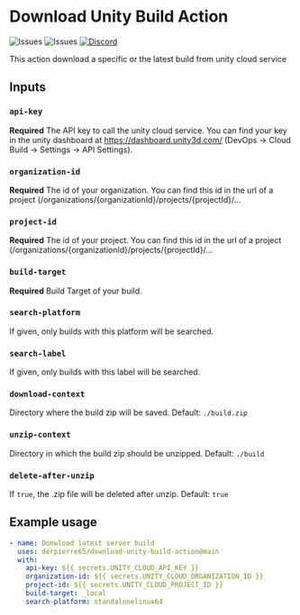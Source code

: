 # Download Unity Build Action

![Issues](https://img.shields.io/github/license/derpierre65/download-unity-build-action)
![Issues](https://img.shields.io/github/issues/derpierre65/download-unity-build-action)
[![Discord](https://img.shields.io/discord/933758189491613707)](https://discord.gg/Zg4VQXZ7MG)

This action download a specific or the latest build from unity cloud service

## Inputs
### `api-key`
**Required** The API key to call the unity cloud service. You can find your key in the unity dashboard at https://dashboard.unity3d.com/ (DevOps -> Cloud Build -> Settings -> API Settings).

### `organization-id`
**Required** The id of your organization. You can find this id in the url of a project (/organizations/{organizationId}/projects/{projectId}/...

### `project-id`
**Required** The id of your project. You can find this id in the url of a project (/organizations/{organizationId}/projects/{projectId}/...

### `build-target`
**Required** Build Target of your build.

### `search-platform`
If given, only builds with this platform will be searched.

### `search-label`
If given, only builds with this label will be searched.

### `download-context`
Directory where the build zip will be saved. Default: `./build.zip`

### `unzip-context`
Directory in which the build zip should be unzipped. Default: `./build`

### `delete-after-unzip`
If `true`, the .zip file will be deleted after unzip. Default: `true`

## Example usage

```yaml
- name: Donwload latest server build
  uses: derpierre65/download-unity-build-action@main
  with:
    api-key: ${{ secrets.UNITY_CLOUD_API_KEY }}
    organization-id: ${{ secrets.UNITY_CLOUD_ORGANIZATION_ID }}
    project-id: ${{ secrets.UNITY_CLOUD_PROJECT_ID }}
    build-target: _local
    search-platform: standalonelinux64
```

